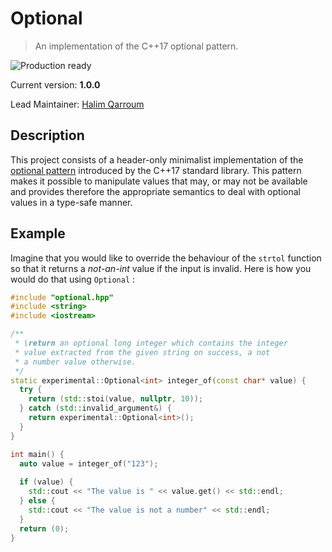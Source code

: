 # Optional
> An implementation of the C++17 optional pattern.

![Production ready](https://img.shields.io/badge/production-ready-brightgreen.svg)

Current version: **1.0.0**

Lead Maintainer: [Halim Qarroum](mailto:hqm.post@gmail.com)

## Description

This project consists of a header-only minimalist implementation of the [optional pattern](https://en.cppreference.com/w/cpp/utility/optional) introduced by the C++17 standard library. This pattern makes it possible to manipulate values that may, or may not be available and provides therefore the appropriate semantics to deal with optional values in a type-safe manner.

## Example

Imagine that you would like to override the behaviour of the `strtol` function so that it returns a *not-an-int* value if the input is invalid. Here is how you would do that using `Optional` :

```c++
#include "optional.hpp"
#include <string>
#include <iostream>

/**
 * \return an optional long integer which contains the integer
 * value extracted from the given string on success, a not
 * a number value otherwise.
 */
static experimental::Optional<int> integer_of(const char* value) {
  try {
    return (std::stoi(value, nullptr, 10));
  } catch (std::invalid_argument&) {
    return experimental::Optional<int>();
  }
}

int main() {
  auto value = integer_of("123");
  
  if (value) {
    std::cout << "The value is " << value.get() << std::endl;
  } else {
    std::cout << "The value is not a number" << std::endl;
  }
  return (0);
}
```
